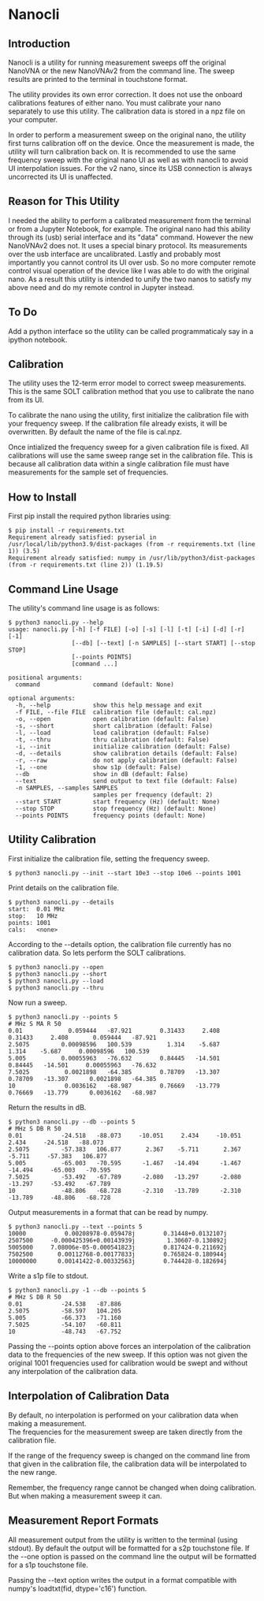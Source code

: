 # Nanocli

## Introduction

Nanocli is a utility for running measurement
sweeps off the original NanoVNA or the new NanoVNAv2
from the command line.
The sweep results are printed to the terminal
in touchstone format.

The utility provides its own error correction.
It does not use the onboard calibrations features
of either nano.
You must calibrate your nano separately to use this utility.
The calibration data is stored in a npz file on your computer.

In order to perform a measurement sweep on the original nano, the
utility first turns calibration off on the device.  Once the
measurement is made, the utility will turn calibration back on.
It is recommended to use the same frequency sweep
with the original nano UI as well as with nanocli to
avoid UI interpolation issues.
For the v2 nano, since its USB connection is always uncorrected
its UI is unaffected.

## Reason for This Utility

I needed the ability to perform a calibrated measurement from the terminal
or from a Jupyter Notebook, for example.  The original nano
had this ability through its (usb) serial interface and its "data" command.
However the new NanoVNAv2 does not.  It uses a special binary
protocol. Its measurements over the usb interface are uncalibrated. 
Lastly and probably most importantly you cannot control its UI
over usb.  So no more computer remote control visual operation of the
device like I was able to do with the original nano.
As a result this utility is intended to unify the two nanos to satisfy my above need
and do my remote control in Jupyter instead.

## To Do

Add a python interface so the utility can be called programmaticaly say in
a ipython notebook.

## Calibration

The utility uses the 12-term error model to correct
sweep measurements.  This is the same SOLT
calibration method that you use to calibrate the nano from its UI.

To calibrate the nano using the utility, first initialize the
calibration file with your frequency sweep.
If the calibration
file already exists, it will be overwritten.  By default
the name of the file is cal.npz.

Once intialized the frequency sweep for a given calibration file is fixed.
All calibrations will use the same sweep range set in the calibration
file.  This is because all calibration data within a single calibration file
must have measurements for the sample set of frequencies.

## How to Install

First pip install the required python libraries using:


```
$ pip install -r requirements.txt
Requirement already satisfied: pyserial in /usr/local/lib/python3.9/dist-packages (from -r requirements.txt (line 1)) (3.5)
Requirement already satisfied: numpy in /usr/lib/python3/dist-packages (from -r requirements.txt (line 2)) (1.19.5)
```



## Command Line Usage

The utility's command line usage is as follows:


```
$ python3 nanocli.py --help
usage: nanocli.py [-h] [-f FILE] [-o] [-s] [-l] [-t] [-i] [-d] [-r] [-1]
                  [--db] [--text] [-n SAMPLES] [--start START] [--stop STOP]
                  [--points POINTS]
                  [command ...]

positional arguments:
  command               command (default: None)

optional arguments:
  -h, --help            show this help message and exit
  -f FILE, --file FILE  calibration file (default: cal.npz)
  -o, --open            open calibration (default: False)
  -s, --short           short calibration (default: False)
  -l, --load            load calibration (default: False)
  -t, --thru            thru calibration (default: False)
  -i, --init            initialize calibration (default: False)
  -d, --details         show calibration details (default: False)
  -r, --raw             do not apply calibration (default: False)
  -1, --one             show s1p (default: False)
  --db                  show in dB (default: False)
  --text                send output to text file (default: False)
  -n SAMPLES, --samples SAMPLES
                        samples per frequency (default: 2)
  --start START         start frequency (Hz) (default: None)
  --stop STOP           stop frequency (Hz) (default: None)
  --points POINTS       frequency points (default: None)
```


## Utility Calibration

First initialize the calibration file, setting the 
frequency sweep.


```
$ python3 nanocli.py --init --start 10e3 --stop 10e6 --points 1001
```


Print details on the calibration file.


```
$ python3 nanocli.py --details
start:  0.01 MHz
stop:   10 MHz
points: 1001
cals:   <none>
```


According to the --details option, the calibration file currently has no calibration data.
So lets perform the SOLT calibrations.

```
$ python3 nanocli.py --open
$ python3 nanocli.py --short
$ python3 nanocli.py --load
$ python3 nanocli.py --thru
```

Now run a sweep.  


```
$ python3 nanocli.py --points 5
# MHz S MA R 50
0.01             0.059444   -87.921        0.31433     2.408        0.31433     2.408       0.059444   -87.921
2.5075         0.00098596   100.539          1.314    -5.687          1.314    -5.687     0.00098596   100.539
5.005          0.00055963   -76.632        0.84445   -14.501        0.84445   -14.501     0.00055963   -76.632
7.5025          0.0021898   -64.385        0.78709   -13.307        0.78709   -13.307      0.0021898   -64.385
10              0.0036162   -68.987        0.76669   -13.779        0.76669   -13.779      0.0036162   -68.987
```


Return the results in dB.


```
$ python3 nanocli.py --db --points 5
# MHz S DB R 50
0.01           -24.518   -88.073     -10.051     2.434     -10.051     2.434     -24.518   -88.073
2.5075         -57.383   106.877       2.367    -5.711       2.367    -5.711     -57.383   106.877
5.005          -65.003   -70.595      -1.467   -14.494      -1.467   -14.494     -65.003   -70.595
7.5025         -53.492   -67.789      -2.080   -13.297      -2.080   -13.297     -53.492   -67.789
10             -48.806   -68.728      -2.310   -13.789      -2.310   -13.789     -48.806   -68.728
```


Output measurements in a format that can be read by numpy.


```
$ python3 nanocli.py --text --points 5
10000           0.00208978-0.059478j        0.31448+0.0132107j
2507500     -0.000425396+0.00143939j         1.30607-0.130892j
5005000     7.08006e-05-0.000541823j        0.817424-0.211692j
7502500       0.00112768-0.00177833j        0.765824-0.180944j
10000000      0.00141422-0.00332563j        0.744428-0.182694j
```


Write a s1p file to stdout.


```
$ python3 nanocli.py -1 --db --points 5
# MHz S DB R 50
0.01           -24.538   -87.886
2.5075         -58.597   104.205
5.005          -66.373   -71.160
7.5025         -54.107   -60.811
10             -48.743   -67.752
```


Passing the --points option above
forces an interpolation of the calibration data
to the frequencies of the new sweep.  If this option was not given
the original 1001 frequencies used for calibration would be swept
and without any interpolation of the calibration data.

## Interpolation of Calibration Data

By default, no interpolation is performed
on your calibration data when making a measurement.  
The frequencies for the measurement sweep are taken directly from 
the calibration file.  

If the range of the frequency sweep
is changed on the command line from that given 
in the calibration file,
the calibration data will be interpolated
to the new range.

Remember, the frequency range cannot be changed
when doing calibration.  But when making a measurement
sweep it can.

## Measurement Report Formats

All measurement output from the utility is
written to the terminal (using stdout).
By default the output will be formatted
for a s2p touchstone file.  If the --one option
is passed on the command line the output will be
formatted for a s1p touchstone file.

Passing the --text option writes the output
in a format compatible with numpy's loadtxt(fid, dtype='c16')
function.


